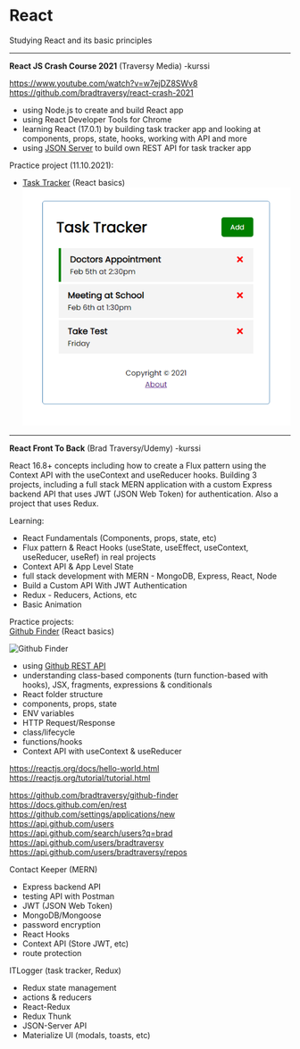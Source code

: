 # React

Studying React and its basic principles

---

**React JS Crash Course 2021** (Traversy Media) -kurssi

https://www.youtube.com/watch?v=w7ejDZ8SWv8  
https://github.com/bradtraversy/react-crash-2021

- using Node.js to create and build React app
- using React Developer Tools for Chrome
- learning React (17.0.1) by building task tracker app and looking at components, props, state, hooks, working with API and more
- using [JSON Server](https://github.com/typicode/json-server) to build own REST API for task tracker app

Practice project (11.10.2021):

- [Task Tracker](../master/react-task-tracker) (React basics)  
  ![Task Tracker](react-task-tracker.png)

---

**React Front To Back** (Brad Traversy/Udemy) -kurssi

React 16.8+ concepts including how to create a Flux pattern using the Context API with the useContext and useReducer hooks. Building 3 projects, including a full stack MERN application with a custom Express backend API that uses JWT (JSON Web Token) for authentication. Also a project that uses Redux.

Learning:

- React Fundamentals (Components, props, state, etc)
- Flux pattern & React Hooks (useState, useEffect, useContext, useReducer, useRef) in real projects
- Context API & App Level State
- full stack development with MERN - MongoDB, Express, React, Node
- Build a Custom API With JWT Authentication
- Redux - Reducers, Actions, etc
- Basic Animation

Practice projects:  
[Github Finder](../master/github-finder) (React basics)

![Github Finder](github-finder.png)

- using [Github REST API](https://docs.github.com/en/rest)
- understanding class-based components (turn function-based with hooks), JSX, fragments, expressions & conditionals
- React folder structure
- components, props, state
- ENV variables
- HTTP Request/Response
- class/lifecycle
- functions/hooks
- Context API with useContext & useReducer

https://reactjs.org/docs/hello-world.html  
https://reactjs.org/tutorial/tutorial.html

https://github.com/bradtraversy/github-finder  
https://docs.github.com/en/rest  
https://github.com/settings/applications/new  
https://api.github.com/users  
https://api.github.com/search/users?q=brad  
https://api.github.com/users/bradtraversy  
https://api.github.com/users/bradtraversy/repos

Contact Keeper (MERN)

- Express backend API
- testing API with Postman
- JWT (JSON Web Token)
- MongoDB/Mongoose
- password encryption
- React Hooks
- Context API (Store JWT, etc)
- route protection

ITLogger (task tracker, Redux)

- Redux state management
- actions & reducers
- React-Redux
- Redux Thunk
- JSON-Server API
- Materialize UI (modals, toasts, etc)
